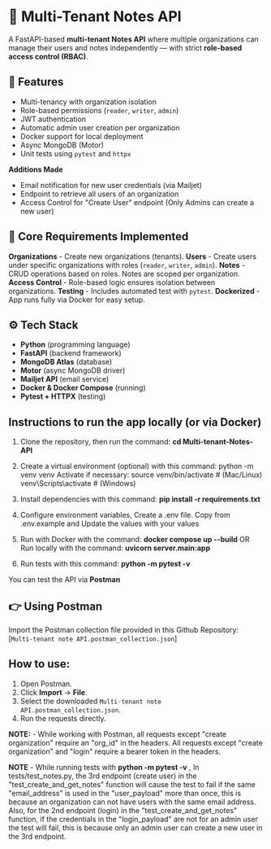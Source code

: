 # 📝 Multi-Tenant Notes API

A FastAPI-based **multi-tenant Notes API** where multiple organizations can manage their users and notes independently — with strict **role-based access control (RBAC)**.


## 🚀 Features
- Multi-tenancy with organization isolation
- Role-based permissions (`reader`, `writer`, `admin`)
- JWT authentication
- Automatic admin user creation per organization
- Docker support for local deployment
- Async MongoDB (Motor)
- Unit tests using `pytest` and `httpx`


**Additions Made**
- Email notification for new user credentials (via Mailjet)
- Endpoint to retrieve all users of an organization
- Access Control for "Create User" endpoint (Only Admins can create a new user)


## 🧠 Core Requirements Implemented
**Organizations** - Create new organizations (tenants). 
**Users** - Create users under specific organizations with roles (`reader`, `writer`, `admin`). 
**Notes** - CRUD operations based on roles. Notes are scoped per organization. 
**Access Control** - Role-based logic ensures isolation between organizations. 
**Testing** - Includes automated test with `pytest`. 
**Dockerized** - App runs fully via Docker for easy setup. 


## ⚙️ Tech Stack
- **Python** (programming language)
- **FastAPI** (backend framework)
- **MongoDB Atlas** (database)
- **Motor** (async MongoDB driver)
- **Mailjet API** (email service)
- **Docker & Docker Compose** (running)
- **Pytest + HTTPX** (testing)


## Instructions to run the app locally (or via Docker)
1. Clone the repository, then run the command:
    **cd Multi-tenant-Notes-API**

2. Create a virtual environment (optional) with this command:
    python -m venv venv
  Activate if necessary:
    source venv/bin/activate   # (Mac/Linux)
    venv\Scripts\activate      # (Windows)

3. Install dependencies with this command:
    **pip install -r requirements.txt**

4. Configure environment variables, Create a .env file.
    Copy from .env.example and Update the values with your values

5. Run with Docker with the command:
    **docker compose up --build**
  OR Run locally with the command:
    **uvicorn server.main:app**

6. Run tests with this command:
    **python -m pytest -v**  


You can test the API via **Postman**
## 👉 Using Postman
Import the Postman collection file provided in this Github Repository:
[`Multi-tenant note API.postman_collection.json`]

## How to use:
1. Open Postman.
2. Click **Import** → **File**.
3. Select the downloaded `Multi-tenant note API.postman_collection.json`.
4. Run the requests directly.


**NOTE:** - While working with Postman, all requests except "create organization" require an "org_id" in the headers.
All requests except "create organization" and "login" require a bearer token in the headers. 

**NOTE** - While running tests with **python -m pytest -v** , In tests/test_notes.py,
the 3rd endpoint (create user) in the "test_create_and_get_notes" function will cause the test to fail if the same "email_address"
is used in the "user_payload" more than once, this is because an organization can not have users with the same email address.
Also, for the 2nd endpoint (login) in the "test_create_and_get_notes" function, if the credentials in the "login_payload" are not
for an admin user the test will fail, this is because only an admin user can create a new user in the 3rd endpoint.

